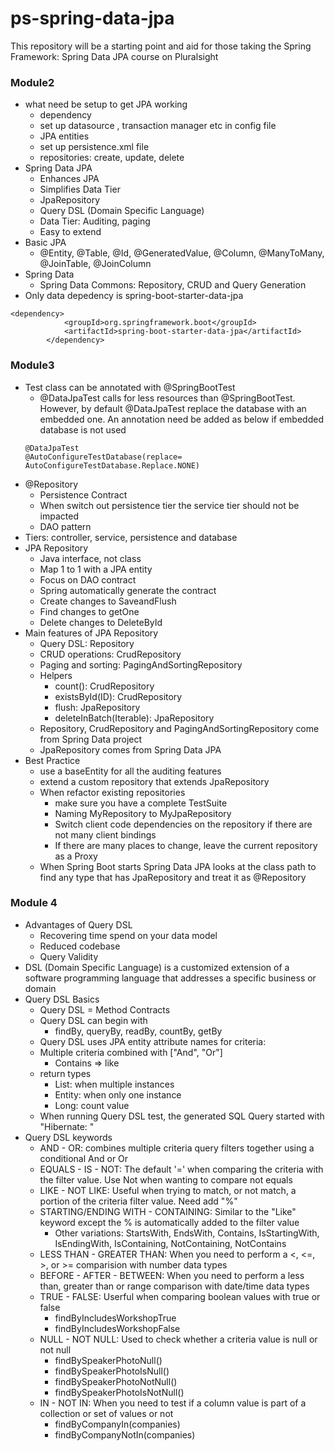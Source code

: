 # ps-spring-data-jpa
This repository will be a starting point and aid for those taking the Spring Framework: Spring Data JPA course on Pluralsight

### Module2
* what need be setup to get JPA working
  - dependency
  - set up datasource , transaction manager etc in config file
  - JPA entities
  - set up persistence.xml file
  - repositories: create, update, delete
* Spring Data JPA
  - Enhances JPA
  - Simplifies Data Tier
  - JpaRepository
  - Query DSL (Domain Specific Language)
  - Data Tier: Auditing, paging
  - Easy to extend
* Basic JPA
  - @Entity, @Table, @Id, @GeneratedValue, @Column, @ManyToMany, @JoinTable, @JoinColumn
* Spring Data 
  - Spring Data Commons: Repository, CRUD and Query Generation
* Only data depedency is spring-boot-starter-data-jpa
```
<dependency>
			<groupId>org.springframework.boot</groupId>
			<artifactId>spring-boot-starter-data-jpa</artifactId>
		</dependency>
```
### Module3
* Test class can be annotated with @SpringBootTest
  * @DataJpaTest calls for less resources than @SpringBootTest. However, by default @DataJpaTest replace the database with an embedded one. An annotation need be added as below if embedded database is not used
  ```
  @DataJpaTest
  @AutoConfigureTestDatabase(replace= AutoConfigureTestDatabase.Replace.NONE)
  ```
* @Repository
	- Persistence Contract
	- When switch out persistence tier the service tier should not be impacted
	- DAO pattern
* Tiers: controller, service, persistence and database
* JPA Repository
	- Java interface, not class
	- Map 1 to 1 with a JPA entity
	- Focus on DAO contract
	- Spring automatically generate the contract
	- Create changes to SaveandFlush
	- Find changes to getOne
	- Delete changes to DeleteById
* Main features of JPA Repository
  - Query DSL: Repository
  - CRUD operations: CrudRepository
  - Paging and sorting: PagingAndSortingRepository
  - Helpers
    - count(): CrudRepository
    - existsById(ID): CrudRepository
    - flush: JpaRepository
    - deleteInBatch(Iterable): JpaRepository
   - Repository, CrudRepository and PagingAndSortingRepository come from Spring Data project
   - JpaRepository comes from Spring Data JPA
* Best Practice
  - use a baseEntity for all the auditing features
  - extend a custom repository that extends JpaRepository
  - When refactor existing repositories
    - make sure you have a complete TestSuite
    - Naming MyRepository to MyJpaRepository
    - Switch client code dependencies on the repository if there are not many client bindings
    - If there are many places to change, leave the current repository as a Proxy
  - When Spring Boot starts Spring Data JPA looks at the class path to find any type that has JpaRepository and treat it as @Repository
### Module 4
* Advantages of Query DSL
  * Recovering time spend on your data model
  * Reduced codebase
  * Query Validity
* DSL (Domain Specific Language) is a customized extension of a software programming language that addresses a specific business or domain
* Query DSL Basics
  * Query DSL = Method Contracts
  * Query DSL can begin with
    * findBy, queryBy, readBy, countBy, getBy
  * Query DSL uses JPA entity attribute names for criteria: 
  * Multiple criteria combined with ["And", "Or"]
    * Contains => like
  * return types
    * List: when multiple instances
    * Entity: when only one instance
    * Long: count value
  * When running Query DSL test, the generated SQL Query started with "Hibernate: "
* Query DSL keywords
  * AND - OR: combines multiple criteria query filters together using a conditional And or Or
  * EQUALS - IS - NOT: The default '=' when comparing the criteria with the filter value. Use Not when wanting to compare not equals
  * LIKE - NOT LIKE: Useful when trying to match, or not match, a portion of the criteria filter value. Need add "%" 
  * STARTING/ENDING WITH - CONTAINING: Similar to the "Like" keyword except the % is automatically added to the filter value
    * Other variations: StartsWith, EndsWith, Contains, IsStartingWith, IsEndingWith, IsContaining, NotContaining, NotContains
  * LESS THAN - GREATER THAN: When you need to perform a <, <=, >, or >= comparision with number data types
  * BEFORE - AFTER - BETWEEN: When you need to perform a less than, greater than or range comparison with date/time data types
  * TRUE - FALSE: Userful when comparing boolean values with true or false
    * findByIncludesWorkshopTrue
    * findByIncludesWorkshopFalse
  * NULL - NOT NULL: Used to check whether a criteria value is null or not null
    * findBySpeakerPhotoNull()
    * findBySpeakerPhotoIsNull()
    * findBySpeakerPhotoNotNull()
    * findBySpeakerPhotoIsNotNull()
  * IN - NOT IN: When you need to test if a column value is part of a collection or set of values or not
    * findByCompanyIn(companies)
    * findByCompanyNotIn(companies)


